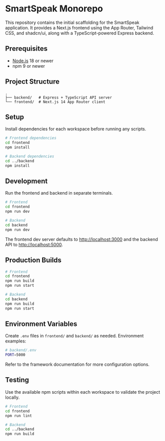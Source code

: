 # SmartSpeak Monorepo

This repository contains the initial scaffolding for the SmartSpeak application. It provides a Next.js frontend using the App Router, Tailwind CSS, and shadcn/ui, along with a TypeScript-powered Express backend.

## Prerequisites

- [Node.js](https://nodejs.org/) 18 or newer
- npm 9 or newer

## Project Structure

```
.
├── backend/   # Express + TypeScript API server
└── frontend/  # Next.js 14 App Router client
```

## Setup

Install dependencies for each workspace before running any scripts.

```bash
# Frontend dependencies
cd frontend
npm install

# Backend dependencies
cd ../backend
npm install
```

## Development

Run the frontend and backend in separate terminals.

```bash
# Frontend
cd frontend
npm run dev

# Backend
cd backend
npm run dev
```

The frontend dev server defaults to [http://localhost:3000](http://localhost:3000) and the backend API to [http://localhost:5000](http://localhost:5000).

## Production Builds

```bash
# Frontend
cd frontend
npm run build
npm run start

# Backend
cd backend
npm run build
npm run start
```

## Environment Variables

Create `.env` files in `frontend/` and `backend/` as needed. Environment examples:

```bash
# backend/.env
PORT=5000
```

Refer to the framework documentation for more configuration options.

## Testing

Use the available npm scripts within each workspace to validate the project locally.

```bash
# Frontend
cd frontend
npm run lint

# Backend
cd ../backend
npm run build
```
